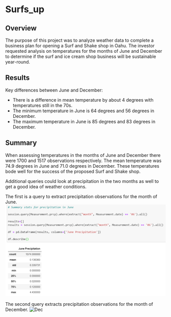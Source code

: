 # Surfs_up

## Overview

The purpose of this project was to analyze weather data to complete a business plan for opening a Surf and Shake shop in Oahu. The investor requested analysis on temperatures for the months of June and December to determine if the surf and ice cream shop business will be sustainable year-round. 


## Results

Key differences between June and December:

- There is a difference in mean temperature by about 4 degrees with temperatures still in the 70s. 
- The minimum temperature in June is 64 degrees and 56 degrees in December.
- The maximum temperature in June is 85 degrees and 83 degrees in December.


## Summary
When assessing temperatures in the months of June and December there were 1700 and 1517 observations respectively. The mean temperature was 74.9 degrees in June and 71.0 degrees in December. These temperatures bode well for the success of the proposed Surf and Shake shop. 

Additional queries could look at precipitation in the two months as well to get a good idea of weather conditions. 

The first is a query to extract precipitation observations for the month of June.
![June](https://github.com/Aleahkita/Surfs_up/blob/main/Precipitation_June.png)

The second query extracts precipitation observations for the month of December.
![Dec](http://url/to/img.png)
